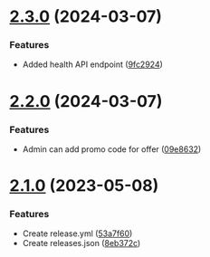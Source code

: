 # [2.3.0](https://github.com/hossainchisty/Zahrat-Al-Bustan-Server/compare/v2.2.0...v2.3.0) (2024-03-07)


### Features

* Added health API endpoint ([9fc2924](https://github.com/hossainchisty/Zahrat-Al-Bustan-Server/commit/9fc292463fa055aef40ca60f8aefdbf76215aaba))



# [2.2.0](https://github.com/hossainchisty/Zahrat-Al-Bustan-Server/compare/v2.1.0...v2.2.0) (2024-03-07)


### Features

* Admin can add  promo code for offer ([09e8632](https://github.com/hossainchisty/Zahrat-Al-Bustan-Server/commit/09e86326d2bcdf19c7756838767d5c6ba6089379))



# [2.1.0](https://github.com/hossainchisty/Zahrat-Al-Bustan-Server/compare/v1.0.0...v2.1.0) (2023-05-08)


### Features

* Create release.yml ([53a7f60](https://github.com/hossainchisty/Zahrat-Al-Bustan-Server/commit/53a7f6026932f1c2901d4f8f4b8412e08ac5abe8))
* Create releases.json ([8eb372c](https://github.com/hossainchisty/Zahrat-Al-Bustan-Server/commit/8eb372c15d7c9fced15e5f40e2ca825254f3a88c))



